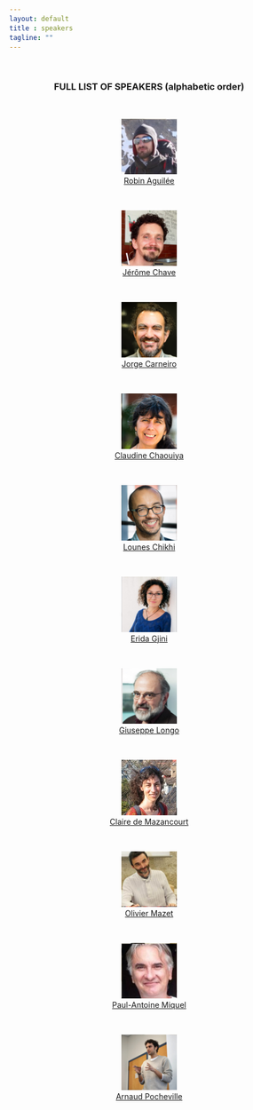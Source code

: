 ```yaml
---
layout: default
title : speakers
tagline: ""
---
```


<br/>

<div align="center">
<h3> FULL LIST OF SPEAKERS (alphabetic order)</h3>

<br/>

<p>
<a href="https://sites.google.com/site/robinaguilee/"><img src="./Robin_Aguilee.png"></a><br/>
<a href="https://sites.google.com/site/robinaguilee/">Robin Aguilée</a>
</p>

<br/>

<p>
<a href="http://chave.ups-tlse.fr/"><img src="./Jerome_Chave.png"></a><br/>
<a href="http://chave.ups-tlse.fr/">Jérôme Chave</a>
</p>

<br/>

<p>
<a href="http://www.igc.gulbenkian.pt/jcarneiro"><img src="./Jorge_Carneiro.png"></a><br/>
<a href="http://www.igc.gulbenkian.pt/jcarneiro">Jorge Carneiro</a>
</p>

<br/>

<p>
<a href="http://www.igc.gulbenkian.pt/cchaouiya"><img src="./Claudine_Chaouiya.png"></a><br/>
<a href="http://www.igc.gulbenkian.pt/cchaouiya">Claudine Chaouiya</a>
</p>

<br/>

<p>
<a href="http://www.igc.gulbenkian.pt/lchikhi"><img src="./Lounes_Chikhi.png"></a><br/>
<a href="http://www.igc.gulbenkian.pt/lchikhi">Lounes Chikhi</a>
</p>
<br/>

<p>
<a href="http://www.igc.gulbenkian.pt/egjini"><img src="./Erida_Gjini.png"></a><br/>
<a href="http://www.igc.gulbenkian.pt/egjini">Erida Gjini</a>
</p>

<br/>

<p>
<a href="https://www.di.ens.fr/users/longo/"><img src="./Giuseppe_LONGO.png"></a><br/>
<a href="https://www.di.ens.fr/users/longo/">Giuseppe Longo</a>
</p>

<br/>

<p>
<a href="http://www.cbtm-moulis.com/m-168-claire-de-mazancourt.html"><img src="./Claire_de_Mazancourt.png"></a><br/>
<a href="http://www.cbtm-moulis.com/m-168-claire-de-mazancourt.html">Claire de Mazancourt</a>
</p>

<br/>

<p>
<a href="https://www.math.univ-toulouse.fr/~omazet/"><img src="./Olivier_Mazet.png"></a><br/>
<a href="https://www.math.univ-toulouse.fr/~omazet/">Olivier Mazet</a>
</p>

<br/>

<p>
<a href="https://www.researchgate.net/profile/Miquel_Paul_Antoine2"><img src="./Paul-Antoine_Miquel.png"></a><br/>
<a href="https://www.researchgate.net/profile/Miquel_Paul_Antoine2">Paul-Antoine Miquel</a>
</p>

<br/>

<p>
<a href="https://arnaud.pocheville.science/"><img src="./Arnaud_Pocheville.png"></a><br/>
<a href="https://arnaud.pocheville.science/">Arnaud Pocheville</a>
</p>

</div>

<br/>  
